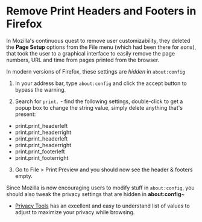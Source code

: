 # Remove Print Headers and Footers in Firefox

In Mozilla's continuous quest to remove user customizability, they deleted the **Page Setup** options from the File menu (which had been there for _eons_), that took the user to a graphical interface to easily remove the page numbers, URL and time from pages printed from the browser.

In modern versions of Firefox, these settings are _hidden_ in `about:config`

1. In your address bar, type `about:config` and click the accept button to bypass the warning.

2. Search for `print.` - find the following settings, double-click to get a popup box to change the string value, simply delete anything that's present:

- print.print_headerleft
- print.print_headerright
- print.print_headerleft
- print.print_headerright
- print.print_footerleft
- print.print_footerright

3. Go to File > Print Preview and you should now see the header & footers empty.

Since Mozilla is now encouraging users to modify stuff in `about:config`, you should also tweak the privacy settings that are hidden in **about:config**~

- [Privacy Tools](https://www.privacytools.io/browsers/#about_config) has an excellent and easy to understand list of values to adjust to maximize your privacy while browsing.
